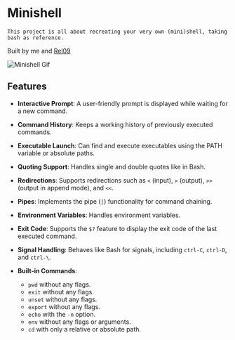 # Minishell

```
This project is all about recreating your very own (mini)shell, taking bash as reference.
```

Built by me and [Rel09](https://github.com/Rel09)

![Minishell Gif](https://i.imgur.com/M0nKL3N.gif)

## Features

- **Interactive Prompt**: A user-friendly prompt is displayed while waiting for a new command.

- **Command History**: Keeps a working history of previously executed commands.

- **Executable Launch**: Can find and execute executables using the PATH variable or absolute paths.

- **Quoting Support**: Handles single and double quotes like in Bash.

- **Redirections**: Supports redirections such as `<` (input), `>` (output), `>>` (output in append mode), and `<<`.

- **Pipes**: Implements the pipe (`|`) functionality for command chaining.

- **Environment Variables**: Handles environment variables.

- **Exit Code**: Supports the `$?` feature to display the exit code of the last executed command.

- **Signal Handling**: Behaves like Bash for signals, including `ctrl-C`, `ctrl-D`, and `ctrl-\`.

- **Built-in Commands**:
  - `pwd` without any flags.
  - `exit` without any flags.
  - `unset` without any flags.
  - `export` without any flags.
  - `echo` with the `-n` option.
  - `env` without any flags or arguments.
  - `cd` with only a relative or absolute path.
